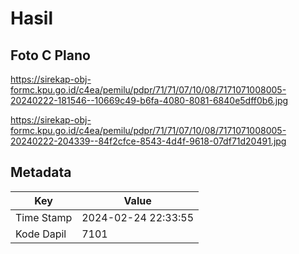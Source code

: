 # Hasil

## Foto C Plano

https://sirekap-obj-formc.kpu.go.id/c4ea/pemilu/pdpr/71/71/07/10/08/7171071008005-20240222-181546--10669c49-b6fa-4080-8081-6840e5dff0b6.jpg

https://sirekap-obj-formc.kpu.go.id/c4ea/pemilu/pdpr/71/71/07/10/08/7171071008005-20240222-204339--84f2cfce-8543-4d4f-9618-07df71d20491.jpg


## Metadata

| Key        | Value               |
| ---------- | ------------------- |
| Time Stamp | 2024-02-24 22:33:55 |
| Kode Dapil | 7101                |



